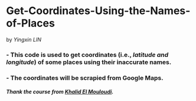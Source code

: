 # Get-Coordinates-Using-the-Names-of-Places
by *Yingxin LIN*
### - This code is used to get coordinates (i.e., *latitude and longitude*) of some places using their inaccurate names. 
### - The coordinates will be scrapied from Google Maps.

#### *Thank the course from [Khalid El Mouloudi](https://towardsdatascience.com/using-python-and-selenium-to-get-coordinates-from-street-addresses-62706b6ac250).*
